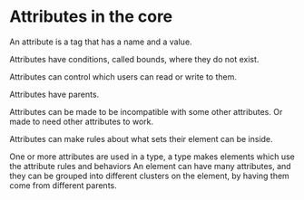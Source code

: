 # Attributes in the core

An attribute is a tag that has a name and a value. 

Attributes have conditions, called bounds, where they do not exist.

Attributes can control which users can read or write to them.

Attributes have parents.

Attributes can be made to be incompatible with some other attributes. Or made to need other attributes to work.

Attributes can make rules about what sets their element can be inside.


One or more attributes are used in a type,
a type makes elements which use the attribute rules and behaviors
An element can have many attributes, and they can be grouped into different clusters on the element, by having them come from different parents.


